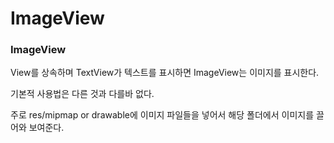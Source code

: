 # ImageView

### ImageView

View를 상속하며 TextView가 텍스트를 표시하면 ImageView는 이미지를 표시한다.

기본적 사용법은 다른 것과 다를바 없다.

주로 res/mipmap or drawable에 이미지 파일들을 넣어서 해당 폴더에서 이미지를 끌어와 보여준다.



